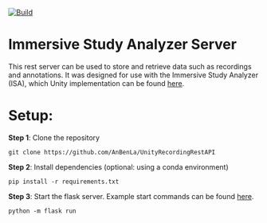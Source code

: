[![Build](https://github.com/vrsys/Immersive-Study-Analyzer-Server/actions/workflows/run.yml/badge.svg)](https://github.com/vrsys/Immersive-Study-Analyzer-Server/actions/workflows/run.yml)

# Immersive Study Analyzer Server

This rest server can be used to store and retrieve data such as recordings and annotations.
It was designed for use with the Immersive Study Analyzer (ISA), which Unity implementation can be found [here](https://github.com/vrsys/Immersive-Study-Analyzer-Server).

Setup:
========================
**Step 1**: Clone the repository
```
git clone https://github.com/AnBenLa/UnityRecordingRestAPI
```

**Step 2**: Install dependencies (optional: using a conda environment)
```
pip install -r requirements.txt
```

**Step 3**: Start the flask server. Example start commands can be found [here](https://flask.palletsprojects.com/en/1.1.x/cli/#).
```
python -m flask run
```
